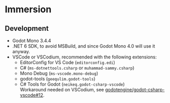 # Immersion

## Development

- Godot Mono 3.4.4
- .NET 6 SDK, to avoid MSBuild, and since Godot Mono 4.0 will use it anyway.
- VSCode or VSCodium, recommended with the following extensions:
  - EditorConfig for VS Code (`editorconfig.edi`)
  - C# (`ms-dotnettools.csharp` or `muhammad-sammy.csharp`)
  - Mono Debug (`ms-vscode.mono-debug`)
  - godot-tools (`geequlim.godot-tools`)
  - C# Tools for Godot (`neikeq.godot-csharp-vscode`)  
    Workaround needed on VSCodium, see [godotengine/godot-csharp-vscode#12](https://github.com/godotengine/godot-csharp-vscode/issues/12).
